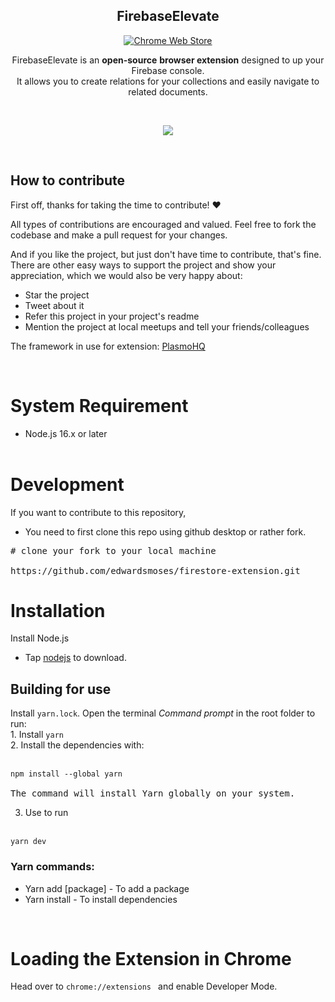 <h2 align="center">FirebaseElevate</h2>

<p align="center">
  <a rel="noreferrer noopener" href="https://chrome.google.com/webstore/detail/firebaseelevate/gdkmeifhinconkjfelkgmamndiimafcb?hl=en&authuser=0">
    <img alt="Chrome Web Store" src="https://img.shields.io/badge/Chrome-141e24.svg?&style=for-the-badge&logo=google-chrome&logoColor=white"></a>  
 
<br/>
<p align="center">FirebaseElevate is an <strong>open-source</strong> <strong>browser extension</strong> designed to up your Firebase console. <br />
  It allows you to create relations for your collections and easily navigate to related documents.</p>
<br/>
<p align="center">
<img src="https://lh3.googleusercontent.com/t0F9XdFFe_L7A9dWy5RQWviv2EdIpzR7S3KEHfG6iDm6t5lmmpIM6O1jdXSR8XlSFuZ1EwmVLziJNUhbnJsbW-Gsdj0=w640-h400-e365-rj-sc0x00ffffff" /> </p>
<br/>

## How to contribute

First off, thanks for taking the time to contribute! ❤️

All types of contributions are encouraged and valued. Feel free to fork the codebase and make a pull request for your changes.

And if you like the project, but just don't have time to contribute, that's fine. There are other easy ways to support the project and show your appreciation, which we would also be very happy about:

- Star the project
- Tweet about it
- Refer this project in your project's readme
- Mention the project at local meetups and tell your friends/colleagues


The framework in use for extension:
<a href="https://github.com/PlasmoHQ/plasmo">PlasmoHQ</a>

<br  />


<h1>System Requirement</h1>

- Node.js 16.x or later
<br  /> <br  />



<!-- ## How to start project -->
<h1>Development</h1>
If you want to contribute to this repository, </br>

* You need to first clone this repo using github desktop or rather fork.<br  /> 
<div class="highlight highlight-source-shell notranslate position-relative overflow-auto" dir="auto"><pre><span class="pl-c"><span class="pl-c">#</span> clone your fork to your local machine</span></br>
https://github.com/edwardsmoses/firestore-extension.git
</pre>


<h1>Installation</h1>
Install Node.js

 * Tap <a href="https://nodejs.org/en/">nodejs</a> to download.

<h2>Building for use</h2>
Install <code>yarn.lock</code>.  Open the terminal <i>Command prompt</i> in the root folder to run: <br  />
1. Install <code>yarn</code><br />
2. Install the dependencies with: <br /> <br />
<div class="snippet-clipboard-content notranslate position-relative overflow-auto border-radius-orange"><pre class="notranslate"><code>npm install --global yarn
</code>
The command will install Yarn globally on your system.
</pre>

3. Use to run <br /><br/>
<div class="snippet-clipboard-content notranslate position-relative overflow-auto"><pre class="notranslate"><code>yarn dev
</code></pre>

<h3>Yarn commands:</h3>

 * Yarn add [package]  - To add a package
 * Yarn install  - To install dependencies

<br  />
<h1>Loading the Extension in Chrome</h2>
Head over to <code>chrome://extensions </code> and enable Developer Mode.


